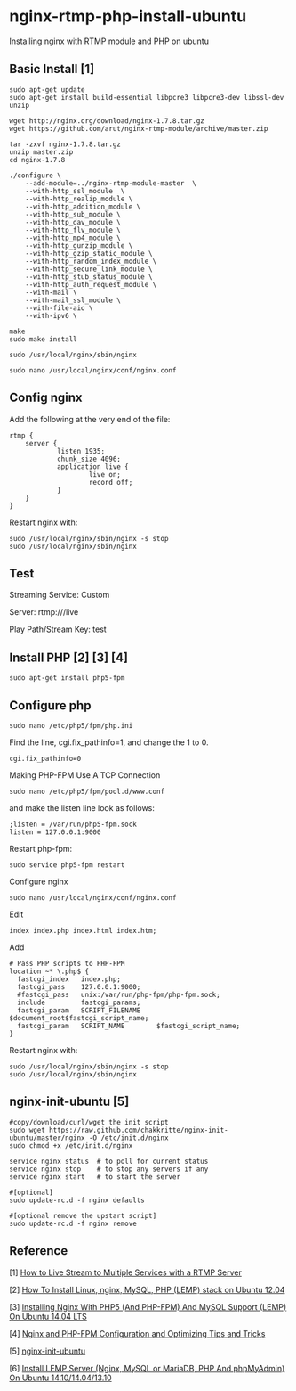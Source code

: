 nginx-rtmp-php-install-ubuntu
=========================
Installing nginx with RTMP module and PHP on ubuntu

## Basic Install [1] ##
    sudo apt-get update
    sudo apt-get install build-essential libpcre3 libpcre3-dev libssl-dev unzip
    
    wget http://nginx.org/download/nginx-1.7.8.tar.gz
    wget https://github.com/arut/nginx-rtmp-module/archive/master.zip
    
    tar -zxvf nginx-1.7.8.tar.gz
    unzip master.zip
    cd nginx-1.7.8
    
    ./configure \
        --add-module=../nginx-rtmp-module-master  \
        --with-http_ssl_module  \
        --with-http_realip_module \
        --with-http_addition_module \
        --with-http_sub_module \
        --with-http_dav_module \
        --with-http_flv_module \
        --with-http_mp4_module \
        --with-http_gunzip_module \
        --with-http_gzip_static_module \
        --with-http_random_index_module \
        --with-http_secure_link_module \
        --with-http_stub_status_module \
        --with-http_auth_request_module \
        --with-mail \
        --with-mail_ssl_module \
        --with-file-aio \
        --with-ipv6 \
    
    make
    sudo make install
    
    sudo /usr/local/nginx/sbin/nginx
    
    sudo nano /usr/local/nginx/conf/nginx.conf
    
## Config nginx ##
  Add the following at the very end of the file:
    
    rtmp {
        server {
                listen 1935;
                chunk_size 4096;
                application live {
                        live on;
                        record off;
                }
        }
    }
    
  Restart nginx with:
  
    sudo /usr/local/nginx/sbin/nginx -s stop
    sudo /usr/local/nginx/sbin/nginx
    
## Test ##
  Streaming Service: Custom
  
  Server: rtmp://<your server ip>/live
  
  Play Path/Stream Key: test
  
  
## Install PHP [2] [3] [4] ##
    sudo apt-get install php5-fpm
  
## Configure php ##
    sudo nano /etc/php5/fpm/php.ini
    
  Find the line, cgi.fix_pathinfo=1, and change the 1 to 0.
  
    cgi.fix_pathinfo=0
    
  Making PHP-FPM Use A TCP Connection
  
    sudo nano /etc/php5/fpm/pool.d/www.conf
  
  and make the listen line look as follows:
  
    ;listen = /var/run/php5-fpm.sock
    listen = 127.0.0.1:9000
    
  Restart php-fpm:
  
    sudo service php5-fpm restart
    
  Configure nginx
  
    sudo nano /usr/local/nginx/conf/nginx.conf
    
  Edit
  
    index index.php index.html index.htm;
    
  Add
  
    # Pass PHP scripts to PHP-FPM
    location ~* \.php$ {
      fastcgi_index   index.php;
      fastcgi_pass    127.0.0.1:9000;
      #fastcgi_pass   unix:/var/run/php-fpm/php-fpm.sock;
      include         fastcgi_params;
      fastcgi_param   SCRIPT_FILENAME    $document_root$fastcgi_script_name;
      fastcgi_param   SCRIPT_NAME        $fastcgi_script_name;
    }
    
  Restart nginx with:
  
    sudo /usr/local/nginx/sbin/nginx -s stop
    sudo /usr/local/nginx/sbin/nginx
    
## nginx-init-ubuntu [5] ##

    #copy/download/curl/wget the init script
    sudo wget https://raw.github.com/chakkritte/nginx-init-ubuntu/master/nginx -O /etc/init.d/nginx
    sudo chmod +x /etc/init.d/nginx
    
    service nginx status  # to poll for current status
    service nginx stop    # to stop any servers if any
    service nginx start   # to start the server
    
    #[optional] 
    sudo update-rc.d -f nginx defaults

    #[optional remove the upstart script]
    sudo update-rc.d -f nginx remove

    
## Reference ##
  [1] [How to Live Stream to Multiple Services with a RTMP Server](http://linustechtips.com/main/topic/174603-how-to-live-stream-to-multiple-services-with-a-rtmp-server/)
  
  [2] [How To Install Linux, nginx, MySQL, PHP (LEMP) stack on Ubuntu 12.04](https://www.digitalocean.com/community/tutorials/how-to-install-linux-nginx-mysql-php-lemp-stack-on-ubuntu-12-04)
  
  [3] [Installing Nginx With PHP5 (And PHP-FPM) And MySQL Support (LEMP) On Ubuntu 14.04 LTS](http://www.howtoforge.com/installing-nginx-with-php5-fpm-and-mysql-on-ubuntu-14.04-lts-lemp)
  
  [4] [Nginx and PHP-FPM Configuration and Optimizing Tips and Tricks](http://www.if-not-true-then-false.com/2011/nginx-and-php-fpm-configuration-and-optimizing-tips-and-tricks/)
  
  [5] [nginx-init-ubuntu](https://github.com/JasonGiedymin/nginx-init-ubuntu)
  
  [6] [Install LEMP Server (Nginx, MySQL or MariaDB, PHP And phpMyAdmin) On Ubuntu 14.10/14.04/13.10](http://www.unixmen.com/install-lemp-server-nginx-mysql-mariadb-php-phpmyadmin-ubuntu-14-1014-0413-10/)
